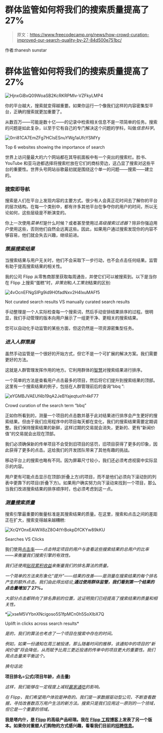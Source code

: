 # 群体监管如何将我们的搜索质量提高了 27%

> 原文：<https://www.freecodecamp.org/news/how-crowd-curation-improved-our-search-quality-by-27-84d500e751bc/>

作者:thanesh sunstar

# 群体监管如何将我们的搜索质量提高了 27%

![HjnxGiBxQ09WoaSB2KcRKRPMlv-VZFkyLMP4](img/1b3fbde0d1170f8c287f11e6bfb2bb26.png)

你的平台越大，搜索就变得越重要。如果你运行一个像我们这样的内容密集型平台，正确的搜索就更加重要了。

从数百万——可能是数十亿——的记录中检索相关信息不是一项简单的任务。搜索的问题是如此复杂，以至于它有自己的专门解决这个问题的学科，叫做*信息科学*。

![0rri81CA7EmZFg7HClsESnuYWg1aUfcYSMYy](img/38597fcb68a9dc806db50ced5bd28be3.png)

Top 6 websites showing the importance of search

世界上访问量最大的六个网站都在其导航面板中有一个突出的搜索栏。脸书、YouTube 和亚马逊都选择将搜索栏放在它们的商标旁边，这凸显了搜索对这些平台的重要性。世界头号网站谷歌最初就是围绕这个单一的问题——搜索——建立的。

### **搜索即导航**

搜索是人们在平台上发现内容的主要方式。很少有人会真正花时间去了解你的平台的层次结构。在每一个类别中，都有许多其他平台在争夺你的用户的时间，所以无论如何，这些层级是不断演变的。

你上一次使用*菜单栏*是什么时候？或者甚至使用过*高级搜索过滤器*？除非你强迫用户使用这些，否则他们自然会远离这些。因此，如果用户通过搜索发现你的内容不够容易，他们就会失去兴趣，继续前进。

### ***策展搜索结果***

当搜索结果与用户无关时，他们不会采取下一步行动，也不会点击任何结果。监管有助于提高搜索结果的相关性。

我的公司 Flipp 从零售商那里获取每周通告，并使它们可以被搜索到。以下是当你在 Flipp 上搜索“蛋糕”时，*非策划*和*人工策划*结果的区别:

![4vOcnEFNgSIPg9id9H0fadNxv2H4IxuMAFf5](img/35a3783d270185089f62b82fb1490386.png)

Not curated search results VS manually curated search results

手动整理是一个人实际检查每一个搜索词，然后手动安排结果排序的过程。很明显，我们手动管理的版本向用户展示了一组更干净、更相关的搜索结果。

您可以自动化手动监管的某些方面，但这仍然是一项资源密集型任务。

### ***进入人群策展***

虽然手动监管是一个很好的开始方式，但它不是一个可扩展的解决方案。我们需要更好的方法。

这就是人群管理发挥作用的地方。它利用群体的[智慧](https://en.wikipedia.org/wiki/Wisdom_of_the_crowd)对搜索结果进行排序。

一个简单的方法是查看用户点击最多的项目，然后将它们提升到搜索结果的顶部。这里有一个搜索结果的例子，包括在人群管理前后的查询“bbq ”:

![eYGMBJVAEUf4b19qA2JeBYajeqtuoYr4kF77](img/714b48bb0487c41e5115fb8bb59fbff8.png)

Crowd curation of the search term “bbq”

正如你所看到的，测量一个项目的点击数并基于此对结果进行排序会产生更好的搜索结果。但由于我们应用程序中的项目每天都在变化，我们的搜索结果需要定期调整。我们保持搜索结果的新鲜，这样过期的交易就会消失，更新的、更有“新闻价值”的交易就会出现在顶部。

我们必须确保新的传单项目不会受到旧项目的惩罚，旧项目获得了更多的印象，因此获得了更多的点击。这给我们的开发团队带来了其他有趣的挑战。

移动平台上的搜索也略有不同。因为屏幕尺寸较小，我们还必须考虑视窗中实际显示的内容。

用户更有可能点击显示在顶部(折叠上方)的项目，而不是他们必须向下滚动到的列表中更靠下的项目(折叠下方)。如果用户确实努力向下滚动来找到一个项目，那么当我们改进搜索结果的排序顺序时，也必须考虑到这一点。

### ***测量搜索质量***

搜索引擎最重要的衡量标准是其搜索结果的质量。在这里，搜索和点击之间的差距正在扩大，搜索变得越来越糟糕:

![XcQYOnxEAlWX6zZ8O4tYrBokpDfCKYw89kKU](img/f72a0cc8cc9d9ec6b83560fbadfc4375.png)

Searches VS Clicks

我们使用[点击率](https://en.wikipedia.org/wiki/Click-through_rate)*——点击特定项目的用户与查看这些搜索结果的总用户的比率——来衡量我们搜索引擎的有效性。*

*我们还使用[贴现累积收益](https://en.wikipedia.org/wiki/Discounted_cumulative_gain)来衡量我们的排名算法的质量。*

*一个简单的方法来形象化“提升”——结果的改善——是测量在搜索结果的每个排名产生的额外点击。我们由此得出结论,**通过使用群体监管，我们看到第一个结果的点击量增加了 27%。***

*大部分点击都转向了排名靠前的位置，这证明我们已经提高了搜索结果的质量和相关性。*

*![xseM5VYbnXNcigoso5S1fpMCn0h5SoXIbX7Q](img/33bb7125d9128521b077f29b22902fff.png)

Uplift in clicks across search results* 

*是的，我们的算法也考虑了一个项目在搜索中存在的时间。*

*例如，如果一份通知在周三被投递，那么随着时间的推移，该通知中的项目的“新闻价值”将会降低，从而赋予比周三更近投递的传单中的项目更大的重要性。我们用点击量来平衡这个。*

*换句话说:*

**项目排名=公式(项目年龄，点击量)**

*这样，我们能够在一定程度上减轻[赢家通吃](https://en.wikipedia.org/wiki/Winner_takes_all)的影响。*

*在 Flipp，我们希望用户体验是神奇的。我们是一家数据驱动型公司，不断查看数据，寻找改善数百万用户生活的新方法。搜索只是我们应用这一原则的一个领域，但它是一个重要的领域。*

**我是塔内什，是 [Flipp](https://flipp.com/) 的高级产品经理。我在 [Flipp 工程博客](http://eng.flipp.com/using-crowd-curation-to-enrich-search/)上发表了另一个版本。如果你对重塑人们购物的方式感兴趣，看看我们目前的[招聘信息](https://corp.flipp.com/jobs)。**